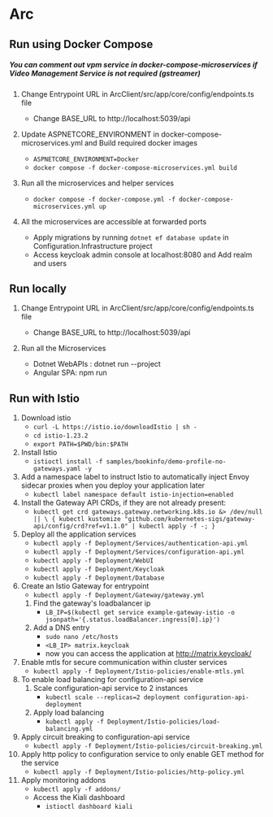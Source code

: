 # Arc

## Run using Docker Compose

##### You can comment out vpm service in docker-compose-microservices if Video Management Service is not required (gstreamer)


1. Change Entrypoint URL in ArcClient/src/app/core/config/endpoints.ts file
    - Change BASE_URL to http://localhost:5039/api

2. Update ASPNETCORE_ENVIRONMENT in docker-compose-microservices.yml and Build required docker images 
    - `ASPNETCORE_ENVIRONMENT=Docker`
    - `docker compose -f docker-compose-microservices.yml build`

3. Run all the microservices and helper services

    - `docker compose -f docker-compose.yml -f docker-compose-microservices.yml up`

4. All the microservices are accessible at forwarded ports

    - Apply migrations by running `dotnet ef database update` in Configuration.Infrastructure project
    - Access keycloak admin console at localhost:8080 and Add realm and users


## Run locally

1. Change Entrypoint URL in ArcClient/src/app/core/config/endpoints.ts file
    - Change BASE_URL to http://localhost:5039/api

2. Run all the Microservices 
    - Dotnet WebAPIs : dotnet run --project <project-name>
    - Angular SPA: npm run

## Run with Istio

1. Download istio
    - `curl -L https://istio.io/downloadIstio | sh -`
    - `cd istio-1.23.2`
    - `export PATH=$PWD/bin:$PATH`
2. Install Istio
    - `istioctl install -f samples/bookinfo/demo-profile-no-gateways.yaml -y`
3. Add a namespace label to instruct Istio to automatically inject Envoy sidecar proxies when you deploy your application later
    - `kubectl label namespace default istio-injection=enabled`
4. Install the Gateway API CRDs, if they are not already present:
    - `kubectl get crd gateways.gateway.networking.k8s.io &> /dev/null || \
        { kubectl kustomize "github.com/kubernetes-sigs/gateway-api/config/crd?ref=v1.1.0" | kubectl apply -f -; }`
5. Deploy all the application services
    - `kubectl apply -f Deployment/Services/authentication-api.yml`
    - `kubectl apply -f Deployment/Services/configuration-api.yml`
    - `kubectl apply -f Deployment/WebUI`
    - `kubectl apply -f Deployment/Keycloak`
    - `kubectl apply -f Deployment/Database`
6. Create an Istio Gateway for entrypoint
    - `kubectl apply -f Deployment/Gateway/gateway.yml`
    1. Find the gateway's loadbalancer ip
        - `LB_IP=$(kubectl get service example-gateway-istio -o jsonpath='{.status.loadBalancer.ingress[0].ip}')`
    2. Add a DNS entry 
        - `sudo nano /etc/hosts`
        - `<LB_IP> matrix.keycloak`
        - now you can access the application at http://matrix.keycloak/
7. Enable mtls for secure communication within cluster services
    - `kubectl apply -f Deployment/Istio-policies/enable-mtls.yml`
8. To enable load balancing for configuration-api service
    1. Scale configuration-api service to 2 instances
        - `kubectl scale --replicas=2 deployment configuration-api-deployment` 
    2. Apply load balancing
        - `kubectl apply -f Deployment/Istio-policies/load-balancing.yml`
9. Apply circuit breaking to configuration-api service
    - `kubectl apply -f Deployment/Istio-policies/circuit-breaking.yml`
10. Apply http policy to configuration service to only enable GET method for the service
    - `kubectl apply -f Deployment/Istio-policies/http-policy.yml`    
11. Apply monitoring addons 
    - `kubectl apply -f addons/`  
    - Access the Kiali dashboard
        - `istioctl dashboard kiali`                                          